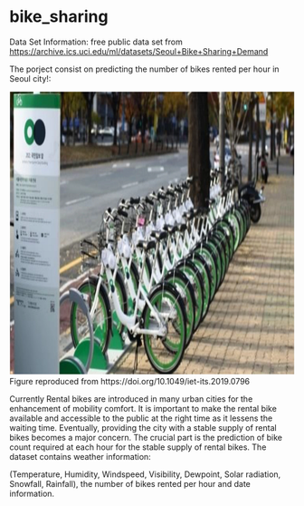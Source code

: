 # bike_sharing

Data Set Information:
free public data set from https://archive.ics.uci.edu/ml/datasets/Seoul+Bike+Sharing+Demand

The porject consist on predicting the number of bikes rented per hour in Seoul city!:

<img src="./resources/figure_1_readme.jpg" style="width:800px;height:500px;"/>
Figure reproduced from https://doi.org/10.1049/iet-its.2019.0796 <br />


Currently Rental bikes are introduced in many urban cities for the enhancement of mobility comfort. 
It is important to make the rental bike available and accessible to the public at the right time as it lessens the waiting time. 
Eventually, providing the city with a stable supply of rental bikes becomes a major concern.
The crucial part is the prediction of bike count required at each hour for the stable supply of rental bikes.
The dataset contains weather information:

(Temperature, Humidity, Windspeed, Visibility, Dewpoint, Solar radiation, Snowfall, Rainfall), the number of bikes rented per hour and date information.
